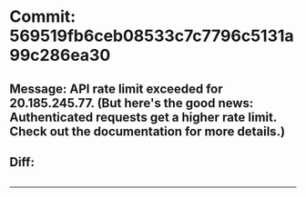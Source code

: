 # Commit: 569519fb6ceb08533c7c7796c5131a99c286ea30
## Message: API rate limit exceeded for 20.185.245.77. (But here's the good news: Authenticated requests get a higher rate limit. Check out the documentation for more details.)
## Diff:
```

```
-----------------------------------
